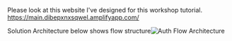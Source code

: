 Please look at this website I've designed for this workshop tutorial. https://main.dibepxnxsqwel.amplifyapp.com/

Solution Architecture below shows flow structure![Auth Flow Architecture](https://user-images.githubusercontent.com/35974973/131498312-3a0843a1-2dfc-4ce4-ac4a-cfa54542a3a6.png)
